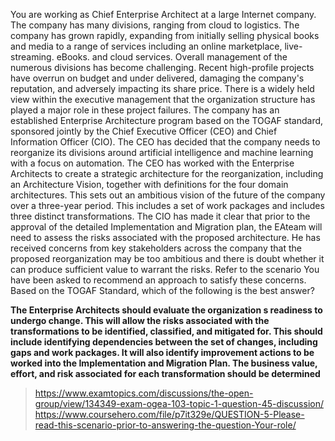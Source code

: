 You are working as Chief Enterprise Architect at a large Internet company. The company has many divisions, ranging from cloud to logistics. The company has grown rapidly, expanding from initially selling physical books and media to a range of services including an online marketplace, live-streaming. eBooks. and cloud services. Overall management of the numerous divisions has become challenging. Recent high-profile projects have overrun on budget and under delivered, damaging the company's reputation, and adversely impacting its share price. There is a widely held view within the executive management that the organization structure has played a major role in these project failures. The company has an established Enterprise Architecture program based on the TOGAF standard, sponsored jointly by the Chief Executive Officer (CEO) and Chief Information Officer (CIO). The CEO has decided that the company needs to reorganize its divisions around artificial intelligence and machine learning with a focus on automation. The CEO has worked with the Enterprise Architects to create a strategic architecture for the reorganization, including an Architecture Vision, together with definitions for the four domain architectures. This sets out an ambitious vision of the future of the company over a three-year period. This includes a set of work packages and includes three distinct transformations. The CIO has made it clear that prior to the approval of the detailed Implementation and Migration plan, the EAteam will need to assess the risks associated with the proposed architecture. He has received concerns from key stakeholders across the company that the proposed reorganization may be too ambitious and there is doubt whether it can produce sufficient value to warrant the risks. Refer to the scenario You have been asked to recommend an approach to satisfy these concerns. Based on the TOGAF Standard, which of the following is the best answer? 

**The Enterprise Architects should evaluate the organization s readiness to undergo change. This will allow the risks associated with the transformations to be identified, classified, and mitigated for. This should include identifying dependencies between the set of changes, including gaps and work packages. It will also identify improvement actions to be worked into the Implementation and Migration Plan. The business value, effort, and risk associated for each transformation should be determined**

>https://www.examtopics.com/discussions/the-open-group/view/134349-exam-ogea-103-topic-1-question-45-discussion/
>https://www.coursehero.com/file/p7it329e/QUESTION-5-Please-read-this-scenario-prior-to-answering-the-question-Your-role/

